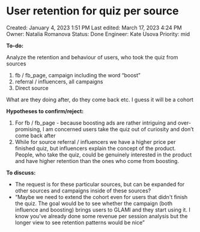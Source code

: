 # User retention for quiz per source

Created: January 4, 2023 1:51 PM
Last edited: March 17, 2023 4:24 PM
Owner: Natalia Romanova
Status: Done
Engineer: Kate Usova
Priority: mid

**To-do:**

Analyze the retention and behaviour of users, who took the quiz from sources

1. fb / fb_page, campaign including the word “boost”
2. referral / influencers, all campaigns
3. Direct source 

What are they doing after, do they come back etc. I guess it will be a cohort 

**Hypotheses to confirm/reject:**

1. For fb / fb_page - because boosting ads are rather intriguing and over-promising, I am concerned users take the quiz out of curiosity and don’t come back after
2. While for source referral / influencers we have a higher price per finished quiz, but influencers explain the concept of the product. People, who take the quiz, could be genuinely interested in the product and have higher retention than the ones who come from boosting.

**To discuss:**

- The request is for these particular sources, but can be expanded for other sources and campaigns inside of these sources?
- “Maybe we need to extend the cohort even for users that didn't finish the quiz. The goal would be to see whether the campaign (both influence and boosting) brings users to GLAMI and they start using it. I know you've already done some revenue per session analysis but the longer view to see retention patterns would be nice”